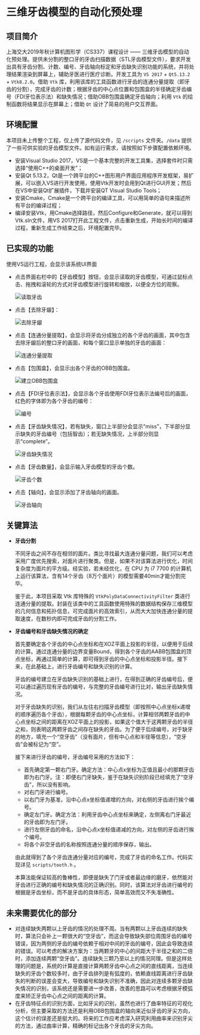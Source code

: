 # **三维牙齿模型的自动化预处理**

## **项目简介**

上海交大2019年秋计算机图形学（CS337）课程设计 —— 三维牙齿模型的自动化预处理。提供未分割的整口牙的牙齿扫描数据（STL牙齿模型文件），要求开发出具有牙齿分割、计数、编号、牙齿轴向标定和牙齿缺失识别功能的系统，并将处理结果渲染到屏幕上，辅助牙医进行医疗诊断。开发工具为 `VS 2017` + `Qt5.13.2` + `Vtk8.2.0`。借助 `Vtk` 库，利用该库的工具函数进行牙齿的连通分量提取（即牙齿的分割），完成牙齿的计数；根据牙齿的中心点位置和包围盒的半径确定牙齿编号（FDI牙位表示法）和缺失情况；借助OBB包围盒确定牙齿轴向；利用 `Vtk` 的绘制函数将结果显示在屏幕上；借助 `Qt` 设计了简易的用户交互界面。 

## **环境配置**

本项目未上传整个工程，仅上传了源代码文件，见 `/scripts` 文件夹。`/data` 提供了一些可供实验的牙齿模型文件。如有运行需求，请按照如下步骤配置依赖环境。

* 安装Visual Studio 2017，VS是一个基本完整的开发工具集，选择套件时只需选择“使用C++的桌面开发”；
* 安装Qt 5.13.2，Qt是一个跨平台的C++图形用户界面应用程序开发框架，易扩展，可以嵌入VS进行开发使用，使用Vtk开发时会用到Qt进行GUI开发；然后在VS中安装Qt扩展插件，下载并安装QT Visual Studio Tools；
* 安装Cmake，Cmake是一个跨平台的编译工具，可以用简单的语句来描述所有平台的编译过程；
* 编译安装Vtk，用Cmake选择路径，然后Configure和Generate，就可以得到Vtk.sln文件，用VS 2017打开此工程文件，点击重新生成，开始长时间的编译过程，重新生成工作结束之后，环境配置完毕。


## **已实现的功能**

使用VS运行工程，会显示该系统UI界面
* 点击界面右栏中的【牙齿模型】按钮，会显示读取的牙齿模型，可通过鼠标点击、拖拽和滚轮的方式对牙齿模型进行旋转和缩放，以便全方位的观察。

  ![读取牙齿](images/读取牙齿.png)

* 点击【去除牙龈】：

  ![去除牙龈](images/去除牙龈.png)

* 点击【连通分量提取】，会显示将牙齿分成独立的各个牙齿的画面，其中包含去除牙龈后的整口牙的画面，和每个窗口显示单独的牙齿的画面：

  ![连通分量提取](images/连通分量提取.png)

* 点击【包围盒】，会显示出各个牙齿的OBB包围盒。

  ![建立OBB包围盒](images/建立OBB包围盒.png)

* 点击【FDI牙位表示法】，会显示各个牙齿使用FDI牙位表示法编号后的画面，红色的字体即为各个牙齿的编号：

  ![编号](images/编号.png)

* 点击【牙齿缺失情况】，若有缺失，窗口上半部分会显示“miss”，下半部分显示缺失的牙齿编号（包括智齿）；若无缺失情况，上半部分则显示“complete”。

  ![牙齿缺失情况](images/牙齿缺失情况.png)

* 点击【牙齿数量】，会显示输入牙齿模型的牙齿个数。

  ![牙齿个数](images/牙齿个数.png)

* 点击【轴向】，会显示添加了牙齿轴向的画面。

  ![牙齿轴向](images/牙齿轴向.png)

## **关键算法**

* **牙齿分割**

  不同牙齿之间不存在相邻的面片。类比寻找最大连通分量问题，我们可以考虑采用广度优先搜索，对面片进行聚类。但是，如果不对该算法进行优化，时间复杂度为面片的平方级。经实验，若未经优化，在 CPU 为 i7 7700 的计算机上运行该算法，含有14个牙齿（8万个面片）的模型需要40min才能分割完毕。

  鉴于此，本项目采取 Vtk 库特殊的 `VtkPolyDataConnectivityFilter` 类进行连通分量的提取。封装在该类中的工具函数使用特殊的数据结构保存三维模型的几何信息和拓扑信息，可完成面片的高效索引，从而大大加快连通分量的提取速度，在数秒内即可完成牙齿的分割工作。



* **牙齿编号和牙齿缺失情况的确定**

  首先要确定各个牙齿的中心点坐标和在XOZ平面上投影的半径，以便用于后续的计算。通过连通分量的边界变量Bound，得到各个牙齿的AABB包围盒的顶点坐标，再通过简单的计算，即可得到牙齿的中心点坐标和投影半径。接下来，在此基础上，进行牙齿编号和缺失识别的计算。
 
  牙齿的编号建立在牙齿缺失识别的基础上进行，在得到正确的牙齿编号后，便可以通过遍历现有牙齿的编号，与完整的牙齿编号进行比对，输出牙齿缺失情况。

  对于牙齿缺失的识别，我们从左往右扫描牙齿模型（即按照中心点坐标x递增的顺序遍历各个牙齿），根据每颗牙齿的中心点坐标，计算相邻两颗牙齿的中心点坐标之间的距离在XOZ平面上的投影，如果这个值大于这两颗牙齿的半径之和，则表明这两颗牙齿之间存在缺失的牙齿。为了便于后续编号，对于缺牙的地方，填充一个“空牙齿”（没有面片，但有中心点和半径等信息），“空牙齿”会被标记为“空”。

  接下来进行牙齿的编号，牙齿编号采用的方法如下：
  * 首先确定第一颗右门牙。确定方法：中心点x坐标为正值且最小的那颗牙齿即为右门牙。注：即便右门牙缺失，鉴于在缺失识别阶段已经填充了“空牙齿”，所以没有影响。
  * 对右门牙进行编号。
  * 以右门牙为基准，沿中心点x坐标值递增的方向，对右侧的牙齿进行挨个编号。
  * 确定左门牙。确定方法：利用牙齿中心点坐标来确定，左侧离右门牙最近的牙齿即为左门牙。
  * 进行左侧牙齿的命名，沿中心点x坐标值递减的方向，对左侧的牙齿进行挨个编号。
  * 将各个非空牙齿的名称按照连通分量的顺序保存，输出。

  由此就得到了各个牙齿连通分量对应的编号，完成了牙齿的命名工作。代码实现详见 `scripts/tooth.h` 。

  本算法能保证较高的鲁棒性，即便是缺失了门牙或者最边缘的磨牙，依然能对牙齿进行正确的编号和缺失情况的正确识别。同时，该算法对牙齿进行编号的根据是牙齿坐标，而不是牙齿的具体形态，简单高效而又不失准确性。

## **未来需要优化的部分**

* 对连续缺失两颗以上牙齿的情况的处理不周。当有两颗以上牙齿连续的缺失时，算法只会补上一颗很大的“空牙齿”，而这会导致缺失部位周围牙齿的编号错误，因为两侧的牙齿的编号依赖于相对中间的牙齿的编号，因此会导致连续的错误。可以考虑的解决方案为：当两颗牙的中心的间距大于半径之和的二倍时，添加连续两颗“空牙齿”。连续缺失三颗乃至以上的情况同理。但是这样处理的问题是，系统的计算是直接计算两颗牙齿中心点之间的直线距离，当连续缺失的牙齿个数较多时，由于牙齿排列是有弧度的，依赖直线距离进行牙齿缺失的判断的误差会变大，导致编号和缺失识别不准确，因此对连续多颗牙齿缺失情况的识别，该系统还是需要进一步改善，改善的思路可以考虑根据牙模弧度来矫正牙齿中心点之间的距离的计算。
* 在牙齿特征点的识别方面，比如牙尖的识别，虽然也进行了曲率特征的可视化分析，但主要采取的方法还是利用OBB包围盒的轴向来近似牙齿的牙尖方向，这个估计的误差还是挺大的。将来的工作应考虑深入研究利用曲率来识别牙尖的方法，通过曲率计算，精确的标记出各个牙齿的牙尖方向。

